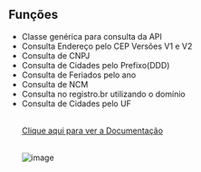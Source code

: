 <h2>Funções</h2>
<ul>
  <li>Classe genérica para consulta da API</li>
  <li>Consulta Endereço pelo CEP Versões V1 e V2</li>
  <li>Consulta de CNPJ</li>
  <li>Consulta de Cidades pelo Prefixo(DDD)</li>
  <li>Consulta de Feriados pelo ano</li>
  <li>Consulta de NCM</li>
  <li>Consulta no registro.br utilizando o domínio</li>
  <li>Consulta de Cidades pelo UF</li><br>

  <a href="https://brasilapi.com.br/docs">Clique aqui para ver a Documentação</a><br><br>

![image](https://github.com/user-attachments/assets/138ee0d6-7027-4a7b-80a6-c40834b3dfde)


</ul>
